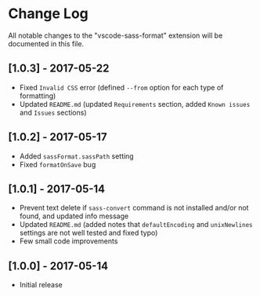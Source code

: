 # Change Log
All notable changes to the "vscode-sass-format" extension will be documented in this file.

## [1.0.3] - 2017-05-22
- Fixed `Invalid CSS` error (defined `--from` option for each type of formatting)
- Updated `README.md` (updated `Requirements` section, added `Known issues` and `Issues` sections)

## [1.0.2] - 2017-05-17
- Added `sassFormat.sassPath` setting
- Fixed `formatOnSave` bug

## [1.0.1] - 2017-05-14
- Prevent text delete if `sass-convert` command is not installed and/or not found, and updated info message
- Updated `README.md` (added notes that `defaultEncoding` and `unixNewlines` settings are not well tested and fixed typo)
- Few small code improvements

## [1.0.0] - 2017-05-14
- Initial release

